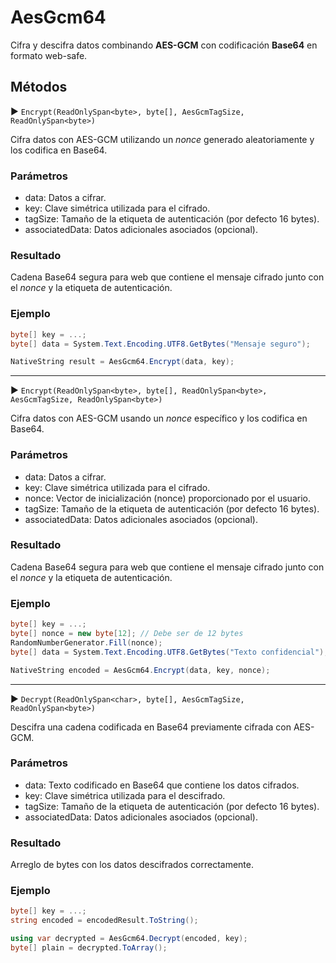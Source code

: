 # AesGcm64

Cifra y descifra datos combinando **AES-GCM** con codificación **Base64** en formato web-safe.

## Métodos

▶ `Encrypt(ReadOnlySpan<byte>, byte[], AesGcmTagSize, ReadOnlySpan<byte>)`

Cifra datos con AES-GCM utilizando un *nonce* generado aleatoriamente y los codifica en Base64.

### Parámetros

* data: Datos a cifrar.
* key: Clave simétrica utilizada para el cifrado.
* tagSize: Tamaño de la etiqueta de autenticación (por defecto 16 bytes).
* associatedData: Datos adicionales asociados (opcional).

### Resultado

Cadena Base64 segura para web que contiene el mensaje cifrado junto con el *nonce* y la etiqueta de autenticación.

### Ejemplo

```csharp
byte[] key = ...;
byte[] data = System.Text.Encoding.UTF8.GetBytes("Mensaje seguro");

NativeString result = AesGcm64.Encrypt(data, key);
```

---

▶ `Encrypt(ReadOnlySpan<byte>, byte[], ReadOnlySpan<byte>, AesGcmTagSize, ReadOnlySpan<byte>)`

Cifra datos con AES-GCM usando un *nonce* específico y los codifica en Base64.

### Parámetros

* data: Datos a cifrar.
* key: Clave simétrica utilizada para el cifrado.
* nonce: Vector de inicialización (nonce) proporcionado por el usuario.
* tagSize: Tamaño de la etiqueta de autenticación (por defecto 16 bytes).
* associatedData: Datos adicionales asociados (opcional).

### Resultado

Cadena Base64 segura para web que contiene el mensaje cifrado junto con el *nonce* y la etiqueta de autenticación.

### Ejemplo

```csharp
byte[] key = ...;
byte[] nonce = new byte[12]; // Debe ser de 12 bytes
RandomNumberGenerator.Fill(nonce);
byte[] data = System.Text.Encoding.UTF8.GetBytes("Texto confidencial");

NativeString encoded = AesGcm64.Encrypt(data, key, nonce);
```

---

▶ `Decrypt(ReadOnlySpan<char>, byte[], AesGcmTagSize, ReadOnlySpan<byte>)`

Descifra una cadena codificada en Base64 previamente cifrada con AES-GCM.

### Parámetros

* data: Texto codificado en Base64 que contiene los datos cifrados.
* key: Clave simétrica utilizada para el descifrado.
* tagSize: Tamaño de la etiqueta de autenticación (por defecto 16 bytes).
* associatedData: Datos adicionales asociados (opcional).

### Resultado

Arreglo de bytes con los datos descifrados correctamente.

### Ejemplo

```csharp
byte[] key = ...;
string encoded = encodedResult.ToString();

using var decrypted = AesGcm64.Decrypt(encoded, key);
byte[] plain = decrypted.ToArray();
```